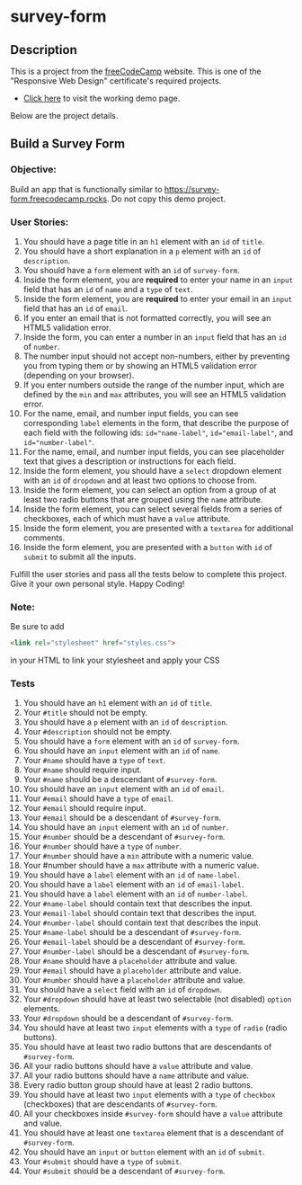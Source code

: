 # survey-form
## Description
This is a project from the [freeCodeCamp](https://www.freecodecamp.org) website. This is one of the "Responsive Web Design" certificate's required projects.
* [Click here](https://amira-techspace.github.io/survey-form) to visit the working demo page.

Below are the project details.

## Build a Survey Form
### Objective: 
Build an app that is functionally similar to https://survey-form.freecodecamp.rocks. Do not copy this demo project.

### User Stories:
1. You should have a page title in an `h1` element with an `id` of `title`.
2. You should have a short explanation in a `p` element with an `id` of `description`.
3. You should have a `form` element with an `id` of `survey-form`.
4. Inside the form element, you are **required** to enter your name in an `input` field that has an `id` of `name` and a `type` of `text`.
5. Inside the form element, you are **required** to enter your email in an `input` field that has an `id` of `email`.
6. If you enter an email that is not formatted correctly, you will see an HTML5 validation error.
7. Inside the form, you can enter a number in an `input` field that has an `id` of `number`.
8. The number input should not accept non-numbers, either by preventing you from typing them or by showing an HTML5 validation error (depending on your browser).
9. If you enter numbers outside the range of the number input, which are defined by the `min` and `max` attributes, you will see an HTML5 validation error.
10. For the name, email, and number input fields, you can see corresponding `label` elements in the form, that describe the purpose of each field with the following ids: `id="name-label"`, `id="email-label"`, and `id="number-label"`.
11. For the name, email, and number input fields, you can see placeholder text that gives a description or instructions for each field.
12. Inside the form element, you should have a `select` dropdown element with an `id` of `dropdown` and at least two options to choose from.
13. Inside the form element, you can select an option from a group of at least two radio buttons that are grouped using the `name` attribute.
14. Inside the form element, you can select several fields from a series of checkboxes, each of which must have a `value` attribute.
15. Inside the form element, you are presented with a `textarea` for additional comments.
16. Inside the form element, you are presented with a `button` with `id` of `submit` to submit all the inputs.

Fulfill the user stories and pass all the tests below to complete this project. Give it your own personal style. Happy Coding!

### Note: 
Be sure to add 
```HTML
<link rel="stylesheet" href="styles.css">
```
in your HTML to link your stylesheet and apply your CSS

### Tests

1. You should have an `h1` element with an `id` of `title`.
2. Your `#title` should not be empty.
3. You should have a `p` element with an `id` of `description`.
4. Your `#description` should not be empty.
5. You should have a `form` element with an `id` of `survey-form`.
6. You should have an `input` element with an `id` of `name`.
7. Your `#name` should have a `type` of `text`.
8. Your `#name` should require input.
9. Your `#name` should be a descendant of `#survey-form`.
10. You should have an `input` element with an `id` of `email`.
11. Your `#email` should have a `type` of `email`.
12. Your `#email` should require input.
13. Your `#email` should be a descendant of `#survey-form`.
14. You should have an `input` element with an `id` of `number`.
15. Your `#number` should be a descendant of `#survey-form`.
16. Your `#number` should have a `type` of `number`.
17. Your `#number` should have a `min` attribute with a numeric value.
18. Your #number should have a `max` attribute with a numeric value.
19. You should have a `label` element with an `id` of `name-label`.
20. You should have a `label` element with an `id` of `email-label`.
21. You should have a `label` element with an `id` of `number-label`.
22. Your `#name-label` should contain text that describes the input.
23. Your `#email-label` should contain text that describes the input.
24. Your `#number-label` should contain text that describes the input.
25. Your `#name-label` should be a descendant of `#survey-form`.
26. Your `#email-label` should be a descendant of `#survey-form`.
27. Your `#number-label` should be a descendant of `#survey-form`.
28. Your `#name` should have a `placeholder` attribute and value.
29. Your `#email` should have a `placeholder` attribute and value.
30. Your `#number` should have a `placeholder` attribute and value.
31. You should have a `select` field with an `id` of `dropdown`.
32. Your `#dropdown` should have at least two selectable (not disabled) `option` elements.
33. Your `#dropdown` should be a descendant of `#survey-form`.
34. You should have at least two `input` elements with a `type` of `radio` (radio buttons).
35. You should have at least two radio buttons that are descendants of `#survey-form`.
36. All your radio buttons should have a `value` attribute and value.
37. All your radio buttons should have a `name` attribute and value.
38. Every radio button group should have at least 2 radio buttons.
39. You should have at least two `input` elements with a `type` of `checkbox` (checkboxes) that are descendants of `#survey-form`.
40. All your checkboxes inside `#survey-form` should have a `value` attribute and value.
41. You should have at least one `textarea` element that is a descendant of `#survey-form`.
42. You should have an `input` or `button` element with an `id` of `submit`.
43. Your `#submit` should have a `type` of `submit`.
44. Your `#submit` should be a descendant of `#survey-form`.
